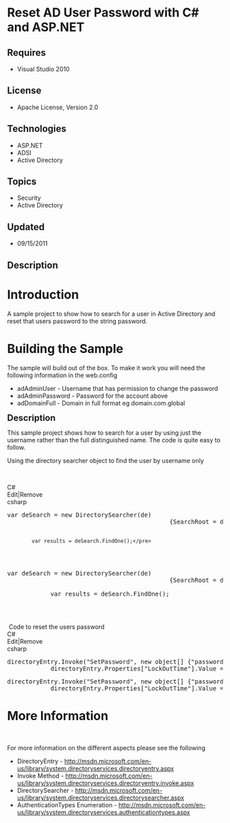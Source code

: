 # Reset AD User Password with C# and ASP.NET
## Requires
- Visual Studio 2010
## License
- Apache License, Version 2.0
## Technologies
- ASP.NET
- ADSI
- Active Directory
## Topics
- Security
- Active Directory
## Updated
- 09/15/2011
## Description

<h1>Introduction</h1>
<p>A sample project to show how to search for a user in Active Directory and reset that users password to the string password.</p>
<h1><span>Building the Sample</span></h1>
<p>The sample will build out of the box. To make it work you will need the following information in the web.config</p>
<ul>
<li>adAdminUser - Username that has permission to change the password </li><li>adAdminPassword - Password for the account above </li><li>adDomainFull - Domain in full format eg domain.com.global </li></ul>
<p><span style="font-size:20px; font-weight:bold">Description</span></p>
<p>This sample project shows how to search for a user by using just the username rather than the full distinguished name. The code is quite easy to follow.</p>
<p>Using the directory searcher object to find the user by username only</p>
<p>&nbsp;</p>
<div class="scriptcode">
<div class="pluginEditHolder" pluginCommand="mceScriptCode">
<div class="title"><span>C#</span></div>
<div class="pluginLinkHolder"><span class="pluginEditHolderLink">Edit</span>|<span class="pluginRemoveHolderLink">Remove</span></div>
<span class="hidden">csharp</span>
<pre class="hidden">var deSearch = new DirectorySearcher(de)
                                             {SearchRoot = de, Filter = &quot;(&amp;(objectCategory=user)(cn=&quot; &#43; userName &#43; &quot;))&quot;};
            
            var results = deSearch.FindOne();</pre>
<div class="preview">
<pre class="csharp">var&nbsp;deSearch&nbsp;=&nbsp;<span class="cs__keyword">new</span>&nbsp;DirectorySearcher(de)&nbsp;
&nbsp;&nbsp;&nbsp;&nbsp;&nbsp;&nbsp;&nbsp;&nbsp;&nbsp;&nbsp;&nbsp;&nbsp;&nbsp;&nbsp;&nbsp;&nbsp;&nbsp;&nbsp;&nbsp;&nbsp;&nbsp;&nbsp;&nbsp;&nbsp;&nbsp;&nbsp;&nbsp;&nbsp;&nbsp;&nbsp;&nbsp;&nbsp;&nbsp;&nbsp;&nbsp;&nbsp;&nbsp;&nbsp;&nbsp;&nbsp;&nbsp;&nbsp;&nbsp;&nbsp;&nbsp;{SearchRoot&nbsp;=&nbsp;de,&nbsp;Filter&nbsp;=&nbsp;<span class="cs__string">&quot;(&amp;(objectCategory=user)(cn=&quot;</span>&nbsp;&#43;&nbsp;userName&nbsp;&#43;&nbsp;<span class="cs__string">&quot;))&quot;</span>};&nbsp;
&nbsp;&nbsp;&nbsp;&nbsp;&nbsp;&nbsp;&nbsp;&nbsp;&nbsp;&nbsp;&nbsp;&nbsp;&nbsp;
&nbsp;&nbsp;&nbsp;&nbsp;&nbsp;&nbsp;&nbsp;&nbsp;&nbsp;&nbsp;&nbsp;&nbsp;var&nbsp;results&nbsp;=&nbsp;deSearch.FindOne();</pre>
</div>
</div>
</div>
<div class="endscriptcode">&nbsp;Code to reset the users password</div>
<div class="endscriptcode"></div>
<div class="endscriptcode">
<div class="scriptcode">
<div class="pluginEditHolder" pluginCommand="mceScriptCode">
<div class="title"><span>C#</span></div>
<div class="pluginLinkHolder"><span class="pluginEditHolderLink">Edit</span>|<span class="pluginRemoveHolderLink">Remove</span></div>
<span class="hidden">csharp</span>
<pre class="hidden">directoryEntry.Invoke(&quot;SetPassword&quot;, new object[] {&quot;password&quot;});
            directoryEntry.Properties[&quot;LockOutTime&quot;].Value = 0; </pre>
<div class="preview">
<pre class="csharp">directoryEntry.Invoke(<span class="cs__string">&quot;SetPassword&quot;</span>,&nbsp;<span class="cs__keyword">new</span>&nbsp;<span class="cs__keyword">object</span>[]&nbsp;{<span class="cs__string">&quot;password&quot;</span>});&nbsp;
&nbsp;&nbsp;&nbsp;&nbsp;&nbsp;&nbsp;&nbsp;&nbsp;&nbsp;&nbsp;&nbsp;&nbsp;directoryEntry.Properties[<span class="cs__string">&quot;LockOutTime&quot;</span>].Value&nbsp;=&nbsp;<span class="cs__number">0</span>;&nbsp;</pre>
</div>
</div>
</div>
<h1 class="endscriptcode">More Information</h1>
</div>
<p>&nbsp;</p>
<p>For more information on the different aspects please see the following</p>
<ul>
<li>DirectoryEntry - <a href="http://msdn.microsoft.com/en-us/library/system.directoryservices.directoryentry.aspx">
http://msdn.microsoft.com/en-us/library/system.directoryservices.directoryentry.aspx</a>
</li><li>Invoke Method - <a href="http://msdn.microsoft.com/en-us/library/system.directoryservices.directoryentry.invoke.aspx">
http://msdn.microsoft.com/en-us/library/system.directoryservices.directoryentry.invoke.aspx</a>
</li><li>DirectorySearcher - <a href="http://msdn.microsoft.com/en-us/library/system.directoryservices.directorysearcher.aspx">
http://msdn.microsoft.com/en-us/library/system.directoryservices.directorysearcher.aspx</a>
</li><li>AuthenticationTypes Enumeration - <a href="http://msdn.microsoft.com/en-us/library/system.directoryservices.authenticationtypes.aspx">
http://msdn.microsoft.com/en-us/library/system.directoryservices.authenticationtypes.aspx</a>
</li></ul>
